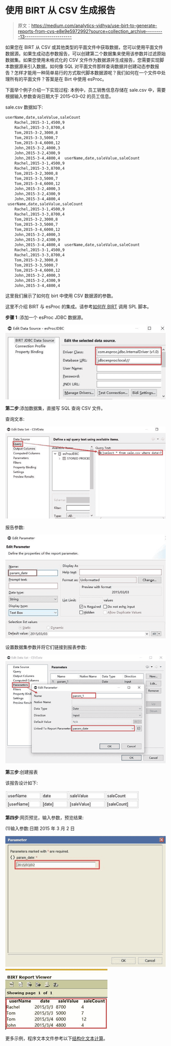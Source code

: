 # 使用 BIRT 从 CSV 生成报告

> 原文：<https://medium.com/analytics-vidhya/use-birt-to-generate-reports-from-cvs-e8e9e5972992?source=collection_archive---------13----------------------->

如果您在 BIRT 从 CSV 或其他类型的平面文件中获取数据，您可以使用平面文件数据源。如果生成动态参数报告，可以创建第二个数据集来使用该参数并过滤原始数据集。如果您使用未格式化的 CSV 文件作为数据源并生成报告，您需要实现脚本数据源来引入数据。如何像 SQL 对平面文件那样查询数据并创建动态参数报告？怎样才能用一种简单易行的方式取代脚本数据源呢？我们如何在一个文件中处理所有的平面文件？答案是在 Birt 中使用 esProc。

下面举个例子介绍一下实现过程:
本例中，员工销售信息存储在 sale.csv 中，需要根据输入参数查询日期大于 2015–03–02 的员工信息。

sale.csv 数据如下:

```
userName,date,saleValue,saleCount
    Rachel,2015-3-1,4500,9
    Rachel,2015-3-3,8700,4
    Tom,2015-3-2,3000,8
    Tom,2015-3-3,5000,7
    Tom,2015-3-4,6000,12
    John,2015-3-2,4000,3
    John,2015-3-2,4300,9
    John,2015-3-4,4800,4  userName,date,saleValue,saleCount
    Rachel,2015-3-1,4500,9
    Rachel,2015-3-3,8700,4
    Tom,2015-3-2,3000,8
    Tom,2015-3-3,5000,7
    Tom,2015-3-4,6000,12
    John,2015-3-2,4000,3
    John,2015-3-2,4300,9
    John,2015-3-4,4800,4 
 userName,date,saleValue,saleCount
    Rachel,2015-3-1,4500,9
    Rachel,2015-3-3,8700,4
    Tom,2015-3-2,3000,8
    Tom,2015-3-3,5000,7
    Tom,2015-3-4,6000,12
    John,2015-3-2,4000,3
    John,2015-3-2,4300,9
    John,2015-3-4,4800,4  userName,date,saleValue,saleCount
    Rachel,2015-3-1,4500,9
    Rachel,2015-3-3,8700,4
    Tom,2015-3-2,3000,8
    Tom,2015-3-3,5000,7
    Tom,2015-3-4,6000,12
    John,2015-3-2,4000,3
    John,2015-3-2,4300,9
    John,2015-3-4,4800,4
```

这里我们展示了如何在 birt 中使用 CSV 数据源的参数。

这里不介绍 BIRT 与 esProc 的集成。请参考[如何在 BIRT](http://c.raqsoft.com/article/1544410181816) 调用 SPL 脚本。

**步骤 1** :添加一个 esProc JDBC 数据源。

![](img/4294b30790ab9fd3087444f7561b140f.png)

**第二步**:添加数据集，直接写 SQL 查询 CSV 文件。

查询文本:

![](img/7e86e7c0da750aee8b45cf3898edda45.png)

报告参数:

![](img/a4059b6f15af2bfbe7828f9c8403c7a5.png)

设置数据集参数并将它们链接到报表参数:

![](img/d65242e0ab1ab964fc41246f1891f46b.png)

**第三步**:创建报表

该报告设计如下:

![](img/61076092406dfe9887ae7022978ac310.png)

**第四步**:网页预览，输入参数，预览结果:

(1)输入参数:日期 2015 年 3 月 2 日

![](img/53ecfd542e04edf3f9328c1244ebc012.png)![](img/b7e69c363afbc4c6b53e3e72330c9ba0.png)

更多示例，程序文本文件参考以下[结构化文本计算](http://c.raqsoft.com/article/1571711703952)。